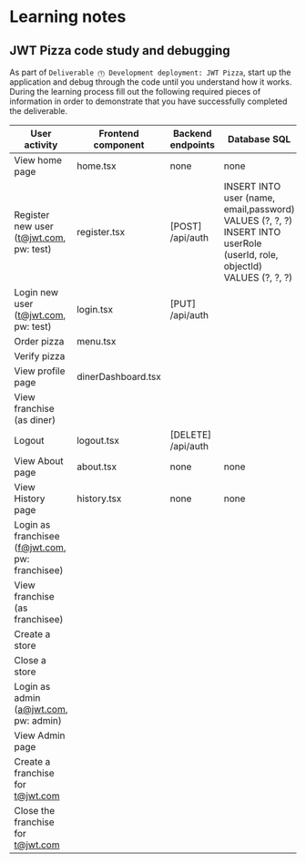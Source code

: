 # Learning notes

## JWT Pizza code study and debugging

As part of `Deliverable ⓵ Development deployment: JWT Pizza`, start up the application and debug through the code until you understand how it works. During the learning process fill out the following required pieces of information in order to demonstrate that you have successfully completed the deliverable.

| User activity                                       | Frontend component | Backend endpoints | Database SQL |
| --------------------------------------------------- | ------------------ | ----------------- | ------------ |
| View home page                                      | home.tsx                   | none	                  | none	             |
| Register new user<br/>(t@jwt.com, pw: test)         | register.tsx | [POST] /api/auth | INSERT INTO user (name, email,password) VALUES (?, ?, ?) INSERT INTO userRole (userId, role, objectId) VALUES (?, ?, ?) |
| Login new user<br/>(t@jwt.com, pw: test)            | login.tsx  | [PUT] /api/auth  |              |
| Order pizza                                         | menu.tsx    |                   |              |
| Verify pizza                                        |                    |                   |              |
| View profile page                                   | dinerDashboard.tsx                   |                   |              |
| View franchise<br/>(as diner)                       |                    |                   |              |
| Logout                                              | logout.tsx  | [DELETE] /api/auth     |              |
| View About page                                     | about.tsx       | none                  | none             |
| View History page                                   | history.tsx    | none                  | none             |
| Login as franchisee<br/>(f@jwt.com, pw: franchisee) |                    |                   |              |
| View franchise<br/>(as franchisee)                  |                    |                   |              |
| Create a store                                      |                    |                   |              |
| Close a store                                       |                    |                   |              |
| Login as admin<br/>(a@jwt.com, pw: admin)           |                    |                   |              |
| View Admin page                                     |                    |                   |              |
| Create a franchise for t@jwt.com                    |                    |                   |              |
| Close the franchise for t@jwt.com                   |                    |                   |              |
